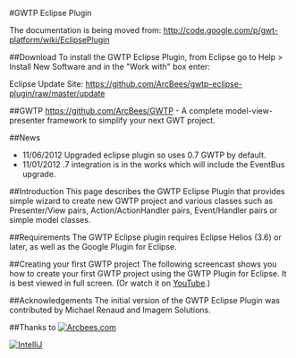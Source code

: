 #GWTP Eclipse Plugin

The documentation is being moved from: http://code.google.com/p/gwt-platform/wiki/EclipsePlugin

##Download
To install the GWTP Eclipse Plugin, from Eclipse go to Help > Install New Software and in the "Work with" box enter:

Eclipse Update Site: https://github.com/ArcBees/gwtp-eclipse-plugin/raw/master/update

##GWTP
https://github.com/ArcBees/GWTP - A complete model-view-presenter framework to simplify your next GWT project. 

##News
- 11/06/2012 Upgraded eclipse plugin so uses 0.7 GWTP by default. 
- 11/01/2012 .7 integration is in the works which will include the EventBus upgrade.

##Introduction
This page describes the GWTP Eclipse Plugin that provides simple wizard to create new GWTP project and 
various classes such as Presenter/View pairs, Action/ActionHandler pairs, Event/Handler pairs or simple model classes.

##Requirements
The GWTP Eclipse plugin requires Eclipse Helios (3.6) or later, as well as the Google Plugin for Eclipse.

##Creating your first GWTP project
The following screencast shows you how to create your first GWTP project using the GWTP Plugin for Eclipse. 
It is best viewed in full screen. (Or watch it on [YouTube](http://www.youtube.com/watch?v=cC-Qh4q1lCI).)

##Acknowledgements
The initial version of the GWTP Eclipse Plugin was contributed by Michael Renaud and Imagem Solutions.

##Thanks to
[![Arcbees.com](http://arcbees-ads.appspot.com/ad.png)](http://arcbees.com)

[![IntelliJ](https://lh6.googleusercontent.com/--QIIJfKrjSk/UJJ6X-UohII/AAAAAAAAAVM/cOW7EjnH778/s800/banner_IDEA.png)](http://www.jetbrains.com/idea/index.html)
